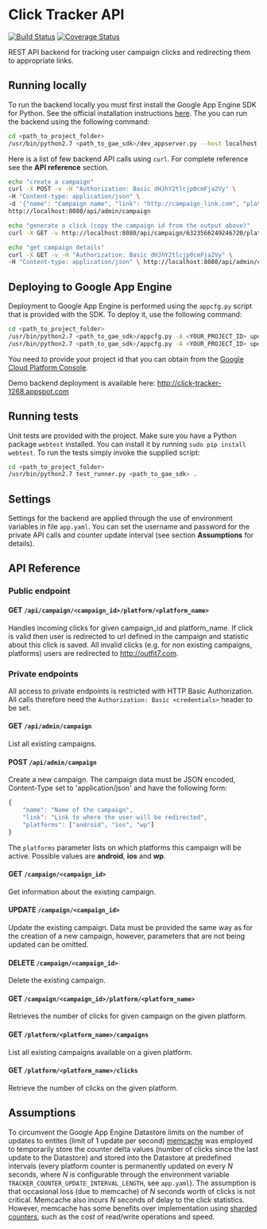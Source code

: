 Click Tracker API
=========
[![Build Status](https://travis-ci.org/damjankuznar/ClickTracker.svg?branch=master)](https://travis-ci.org/damjankuznar/ClickTracker)
[![Coverage Status](https://coveralls.io/repos/github/damjankuznar/ClickTracker/badge.svg?branch=master)](https://coveralls.io/github/damjankuznar/ClickTracker?branch=master)

REST API backend for tracking user campaign clicks and redirecting them
to appropriate links.


## Running locally
To run the backend locally you must first install the Google App Engine SDK for
Python. See the official installation instructions [here](https://cloud.google.com/appengine/downloads#Google_App_Engine_SDK_for_Python).
The you can run the backend using the following command:
```bash
cd <path_to_project_folder>
/usr/bin/python2.7 <path_to_gae_sdk>/dev_appserver.py --host localhost .
```
Here is a list of few backend API calls using `curl`. For complete reference see
the __API reference__ section.
```bash
echo "create a campaign"
curl -X POST -v -H "Authorization: Basic dHJhY2tlcjp0cmFja2Vy" \
-H "Content-type: application/json" \
-d '{"name": "Campaign name", "link": "http://campaign_link.com", "platforms": ["android", "ios"]}' \
http://localhost:8080/api/admin/campaign

echo "generate a click (copy the campaign id from the output above)"
curl -X GET -v http://localhost:8080/api/campaign/6323566249246720/platform/ios

echo "get campaign details"
curl -X GET -v -H "Authorization: Basic dHJhY2tlcjp0cmFja2Vy" \
-H "Content-type: application/json" \ http://localhost:8080/api/admin/campaign/6323566249246720
```

## Deploying to Google App Engine
Deployment to Google App Engine is performed using the `appcfg.py` script that
is provided with the SDK. To deploy it, use the following command:
```bash
cd <path_to_project_folder>
/usr/bin/python2.7 <path_to_gae_sdk>/appcfg.py -A <YOUR_PROJECT_ID> update app.yaml
/usr/bin/python2.7 <path_to_gae_sdk>/appcfg.py -A <YOUR_PROJECT_ID> update_indexes .
```
You need to provide your project id that you can obtain from the [Google Cloud
Platform Console](https://console.cloud.google.com/).

Demo backend deployment is available here: http://click-tracker-1268.appspot.com

## Running tests
Unit tests are provided with the project. Make sure you have a Python package `webtest` installed. You can install it by running `sudo pip install webtest`.
To run the tests simply invoke the supplied script:
```bash
cd <path_to_project_folder>
/usr/bin/python2.7 test_runner.py <path_to_gae_sdk> .
```

## Settings
Settings for the backend are applied through the use of environment variables in
file `app.yaml`. You can set the username and password for the private API calls
and counter update interval (see section __Assumptions__ for details).

## API Reference

### Public endpoint

#### GET `/api/campaign/<campaign_id>/platform/<platform_name>`
Handles incoming clicks for given campaign_id and platform_name. If click is valid then user is redirected to url defined in the campaign and statistic about this click is saved. All invalid clicks (e.g. for non existing campaigns, platforms) users are redirected to http://outfit7.com.

### Private endpoints
All access to private endpoints is restricted with HTTP Basic Authorization. All calls therefore need the `Authorization: Basic <credentials>` header to be set.

#### GET `/api/admin/campaign`
List all existing campaigns.

#### POST `/api/admin/campaign`
Create a new campaign. The campaign data must be JSON encoded, Content-Type set to 'application/json' and have the following form:
```javascript
{
    "name": "Name of the campaign",
    "link": "Link to where the user will be redirected",
    "platforms": ["android", "ios", "wp"]
}
```
The `platforms` parameter lists on which platforms this campaign will be active. Possible values are __android__, __ios__ and __wp__.

#### GET `/campaign/<campaign_id>`
Get information about the existing campaign.

#### UPDATE `/campaign/<campaign_id>`
Update the existing campaign. Data must be provided the same way as for the creation of a new campaign, however, parameters that are not being updated can be omitted.

#### DELETE `/campaign/<campaign_id>`
Delete the existing campaign.

#### GET `/campaign/<campaign_id>/platform/<platform_name>`
Retrieves the number of clicks for given campaign on the given platform.

#### GET `/platform/<platform_name>/campaigns`
List all existing campaigns available on a given platform.

#### GET `/platform/<platform_name>/clicks`
Retrieve the number of clicks on the given platform.

## Assumptions
To circumvent the Google App Engine Datastore limits on the number of updates to
entites (limit of 1 update per second) [memcache](https://cloud.google.com/appengine/articles/scaling/memcache) was employed to temporarily
store the counter delta values (number of clicks since the last update to the Datastore) and stored into the Datastore at predefined intervals (every platform counter is permanently updated on every *N* seconds, where *N* is configurable through the environment variable `TRACKER_COUNTER_UPDATE_INTERVAL_LENGTH`, see `app.yaml`).
The assumption is that occasional loss (due to memcache) of *N* seconds worth of clicks is not critical. Memcache also incurs *N* seconds of delay to the click statistics. However, memcache has some benefits over implementation using [sharded counters](https://cloud.google.com/appengine/articles/sharding_counters), such as the cost of read/write operations and speed.
